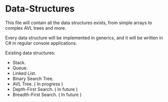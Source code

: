 # Data-Structures
This file will contain all the data structures exists, from simple arrays to complex AVL trees and more.

Every data structure will be implemented in generics, and it will be written in C# in regular console applications.

Existing data structures:

 - Stack.
 - Queue.
 - Linked List.
 - Binary Search Tree.
 - AVL Tree. ( In progress )
 - Depth-First Search. ( In future )
 - Breadth-First Search. ( In future )
